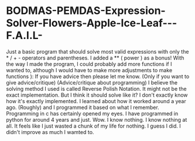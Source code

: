 # BODMAS-PEMDAS-Expression-Solver-Flowers-Apple-Ice-Leaf---F.A.I.L-
Just a basic program that should solve most valid expressions with
only the * / + - operators and parentheses. I added a ** ( power )
as a bonus! With the way I made the program, I could probably add 
more functions if I wanted to, although I would have to make more 
adjustments to make functions ): If you have advice then please let
me know. (Only if you want to give advice/critique) (Advice/critique 
about programming) I believe the solving method I used is called 
Reverse Polish Notation. It might not be the exact implementation.
But I think it should solve like it? I don't exactly know how it's
exactly implemented. I learned about how it worked around a year ago. 
(Roughly) and I programmed it based on what I remember. Programming 
in c has certainly opened my eyes. I have programmed in python for 
around 4 years and just. Wow. I know nothing. I know nothing at all. 
It feels like I just wasted a chunk of my life for nothing. I guess
I did. I didn't improve as much I wamted to.
